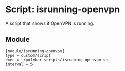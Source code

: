 # Script: isrunning-openvpn

A script that shows if OpenVPN is running.


## Module

```
[module/isrunning-openvpn]
type = custom/script
exec = ~/polybar-scripts/isrunning-openvpn.sh
interval = 5
```
